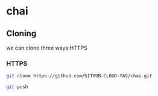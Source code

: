 # chai

## Cloning
we can clone three ways:HTTPS

### HTTPS

```sh
git clone https://github.com/GITHUB-CLOUD-YAS/chai.git 
```

```sh
git push
```

 